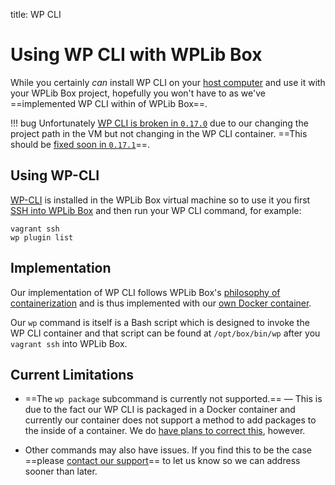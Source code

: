 title: WP CLI

# Using WP CLI with WPLib Box

While you certainly _can_ install WP CLI on your [host computer](/glossary/#host-machine) and use it with your 
WPLib Box project, hopefully you won't have to as  we've ==implemented WP CLI within of WPLib Box==.

!!! bug 
    Unfortunately [WP CLI is broken in `0.17.0`](https://github.com/wplib/wplib-box/issues/477) due to our changing the 
    project path in the VM but not changing in the WP CLI container. ==This should be 
    [fixed soon in `0.17.1`](https://github.com/wplib/wplib-box/milestone/33)==.

## Using WP-CLI
[WP-CLI](http://wp-cli.org/) is installed in the WPLib Box virtual machine so to use it you first 
[SSH into WPLib Box](/docs/tutorials/secure-shell) and then run your WP CLI command, for example:

    vagrant ssh
    wp plugin list

## Implementation
Our implementation of WP CLI follows WPLib Box's [philosophy of containerization](/philosophy/#functionality-should-be-containerized) 
and is thus implemented with our [own Docker container](https://hub.docker.com/r/wplib/wp-cli/).  

Our `wp` command is itself is a Bash script which is designed to invoke the WP CLI container and that script 
can be found at `/opt/box/bin/wp` after you `vagrant ssh` into WPLib Box.  
 
 
## Current Limitations

- ==The `wp package` subcommand is currently not supported.== &mdash; This is due to the fact our WP CLI is packaged in 
a Docker container and currently our container does not support a method to add packages to the inside of a container.
We do [have plans to correct this](https://github.com/wplib/wplib-box/issues/483), however.       

- Other commands may also have issues. If you find this to be the case ==please [contact our support](/support/)== 
to let us know so we can address sooner than later.
